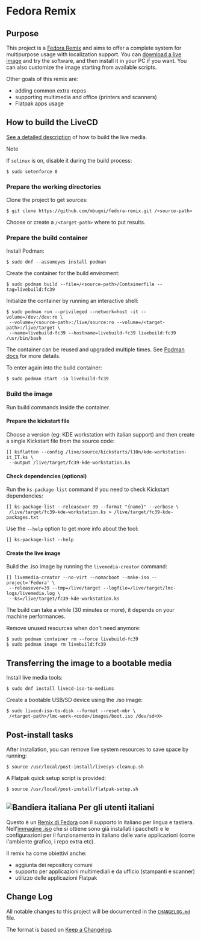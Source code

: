 # Fedora Remix

## Purpose
This project is a [Fedora Remix][01] and aims to offer a complete system for multipurpose usage with localization support. You can [download a live image][02] and try the software, and then install it in your PC if you want.
You can also customize the image starting from available scripts.

Other goals of this remix are:
* adding common extra-repos
* supporting multimedia and office (printers and scanners)
* Flatpak apps usage

## How to build the LiveCD
[See a detailed description][03] of how to build the live media.

> [!NOTE]
>
> If `selinux` is on, disable it during the build process:

```shell
$ sudo setenforce 0
```

### Prepare the working directories
Clone the project to get sources:

```shell
$ git clone https://github.com/mbugni/fedora-remix.git /<source-path>
```

Choose or create a `/<target-path>` where to put results.

### Prepare the build container
Install Podman:

```shell
$ sudo dnf --assumeyes install podman
```

Create the container for the build enviroment:

```shell
$ sudo podman build --file=/<source-path>/Containerfile --tag=livebuild:fc39
```

Initialize the container by running an interactive shell:

```shell
$ sudo podman run --privileged --network=host -it --volume=/dev:/dev:ro \
 --volume=/<source-path>:/live/source:ro --volume=/<target-path>:/live/target \
 --name=livebuild-fc39 --hostname=livebuild-fc39 livebuild:fc39 /usr/bin/bash
```

The container can be reused and upgraded multiple times. See [Podman docs][06] for more details.

To enter again into the build container:

```shell
$ sudo podman start -ia livebuild-fc39
```

### Build the image

Run build commands inside the container.

#### Prepare the kickstart file

Choose a version (eg: KDE workstation with italian support) and then create a single Kickstart file from the source code:

```shell
[] ksflatten --config /live/source/kickstarts/l10n/kde-workstation-it_IT.ks \
 --output /live/target/fc39-kde-workstation.ks
```

#### Check dependencies (optional)
Run the `ks-package-list` command if you need to check Kickstart dependencies:

```shell
[] ks-package-list --releasever 39 --format "{name}" --verbose \
 /live/target/fc39-kde-workstation.ks > /live/target/fc39-kde-packages.txt
```

Use the `--help` option to get more info about the tool:

```shell
[] ks-package-list --help
```

#### Create the live image
Build the .iso image by running the `livemedia-creator` command:

```shell
[] livemedia-creator --no-virt --nomacboot --make-iso --project='Fedora' \
 --releasever=39 --tmp=/live/target --logfile=/live/target/lmc-logs/livemedia.log \
 --ks=/live/target/fc39-kde-workstation.ks
```

The build can take a while (30 minutes or more), it depends on your machine performances.

Remove unused resources when don't need anymore:

```shell
$ sudo podman container rm --force livebuild-fc39
$ sudo podman image rm livebuild:fc39
```

## Transferring the image to a bootable media
Install live media tools:

```shell
$ sudo dnf install livecd-iso-to-mediums
```

Create a bootable USB/SD device using the .iso image:

```shell
$ sudo livecd-iso-to-disk --format --reset-mbr \
 /<target-path>/lmc-work-<code>/images/boot.iso /dev/sd<X>
```

## Post-install tasks
After installation, you can remove live system resources to save space by running:

```shell
$ source /usr/local/post-install/livesys-cleanup.sh
```

A Flatpak quick setup script is provided:

```shell
$ source /usr/local/post-install/flatpak-setup.sh
```

## ![Bandiera italiana][04] Per gli utenti italiani
Questo è un [Remix di Fedora][01] con il supporto in italiano per lingua e tastiera. Nell'[immagine .iso][02] che si ottiene sono già installati i pacchetti e le configurazioni per il funzionamento in italiano delle varie applicazioni (come l'ambiente grafico, i repo extra etc).

Il remix ha come obiettivi anche:
* aggiunta dei repository comuni
* supporto per applicazioni multimediali e da ufficio (stampanti e scanner)
* utilizzo delle applicazioni Flatpak

## Change Log
All notable changes to this project will be documented in the [`CHANGELOG.md`](CHANGELOG.md) file.

The format is based on [Keep a Changelog][05].

[01]: https://fedoraproject.org/wiki/Remix
[02]: https://github.com/mbugni/fedora-remix/releases
[03]: https://weldr.io/lorax/lorax.html
[04]: http://flagpedia.net/data/flags/mini/it.png
[05]: https://keepachangelog.com/
[06]: https://docs.podman.io/